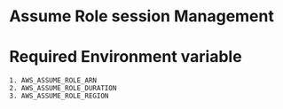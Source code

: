 # Assume Role session Management

# Required Environment variable

    1. AWS_ASSUME_ROLE_ARN
    2. AWS_ASSUME_ROLE_DURATION
    3. AWS_ASSUME_ROLE_REGION